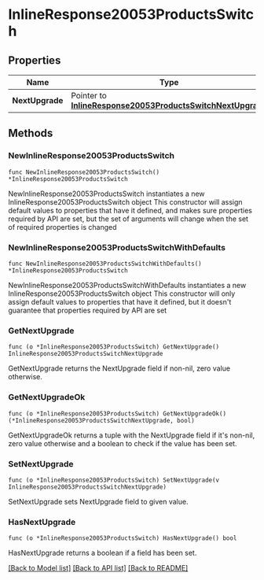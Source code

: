 # InlineResponse20053ProductsSwitch

## Properties

Name | Type | Description | Notes
------------ | ------------- | ------------- | -------------
**NextUpgrade** | Pointer to [**InlineResponse20053ProductsSwitchNextUpgrade**](InlineResponse20053ProductsSwitchNextUpgrade.md) |  | [optional] 

## Methods

### NewInlineResponse20053ProductsSwitch

`func NewInlineResponse20053ProductsSwitch() *InlineResponse20053ProductsSwitch`

NewInlineResponse20053ProductsSwitch instantiates a new InlineResponse20053ProductsSwitch object
This constructor will assign default values to properties that have it defined,
and makes sure properties required by API are set, but the set of arguments
will change when the set of required properties is changed

### NewInlineResponse20053ProductsSwitchWithDefaults

`func NewInlineResponse20053ProductsSwitchWithDefaults() *InlineResponse20053ProductsSwitch`

NewInlineResponse20053ProductsSwitchWithDefaults instantiates a new InlineResponse20053ProductsSwitch object
This constructor will only assign default values to properties that have it defined,
but it doesn't guarantee that properties required by API are set

### GetNextUpgrade

`func (o *InlineResponse20053ProductsSwitch) GetNextUpgrade() InlineResponse20053ProductsSwitchNextUpgrade`

GetNextUpgrade returns the NextUpgrade field if non-nil, zero value otherwise.

### GetNextUpgradeOk

`func (o *InlineResponse20053ProductsSwitch) GetNextUpgradeOk() (*InlineResponse20053ProductsSwitchNextUpgrade, bool)`

GetNextUpgradeOk returns a tuple with the NextUpgrade field if it's non-nil, zero value otherwise
and a boolean to check if the value has been set.

### SetNextUpgrade

`func (o *InlineResponse20053ProductsSwitch) SetNextUpgrade(v InlineResponse20053ProductsSwitchNextUpgrade)`

SetNextUpgrade sets NextUpgrade field to given value.

### HasNextUpgrade

`func (o *InlineResponse20053ProductsSwitch) HasNextUpgrade() bool`

HasNextUpgrade returns a boolean if a field has been set.


[[Back to Model list]](../README.md#documentation-for-models) [[Back to API list]](../README.md#documentation-for-api-endpoints) [[Back to README]](../README.md)


